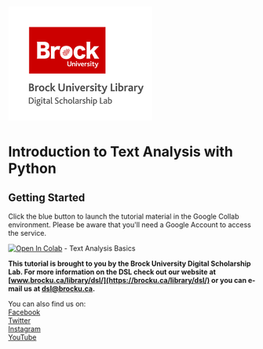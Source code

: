 # ![DSL Logo](dsl_logo.png)

# Introduction to Text Analysis with Python



## Getting Started



Click the blue button to launch the tutorial material in the Google Collab environment. Please be aware that you'll need a Google Account to access the service.



[![Open In Colab](https://colab.research.google.com/assets/colab-badge.svg)](https://colab.research.google.com/github/BrockDSL/Python_Intro_Text_analysis/blob/master/basics.ipynb) - Text Analysis Basics





**This tutorial is brought to you by the Brock University Digital Scholarship Lab.  For more information on the DSL check out our website at [www.brocku.ca/library/dsl/](https://brocku.ca/library/dsl/) or you can e-mail us at dsl@brocku.ca.**  

You can also find us on:  
[Facebook](https://www.facebook.com/Brock-University-Digital-Scholarship-Lab-349407235866792/)  
[Twitter](https://twitter.com/brock_dsl)  
[Instagram](https://www.instagram.com/brock_dsl/?hl=en)  
[YouTube](https://www.youtube.com/channel/UC2eEqPkDo-1N3qilxv-N_1g/featured?view_as=subscriber)

